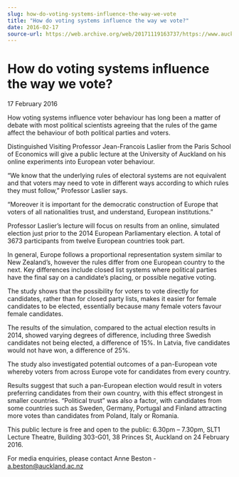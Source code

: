 ```yaml
---
slug: how-do-voting-systems-influence-the-way-we-vote
title: "How do voting systems influence the way we vote?"
date: 2016-02-17
source-url: https://web.archive.org/web/20171119163737/https://www.auckland.ac.nz/en/about/news-events-and-notices/news/news-2016/02/how-do-voting-systems-influence-the-way-we-vote.html
---
```

How do voting systems influence the way we vote?
================================================

17 February 2016

How voting systems influence voter behaviour has long been a matter of debate with most political scientists agreeing that the rules of the game affect the behaviour of both political parties and voters.  
  
Distinguished Visiting Professor Jean-Francois Laslier from the Paris School of Economics will give a public lecture at the University of Auckland on his online experiments into European voter behaviour.  
  
“We know that the underlying rules of electoral systems are not equivalent and that voters may need to vote in different ways according to which rules they must follow,” Professor Laslier says.  
  
“Moreover it is important for the democratic construction of Europe that voters of all nationalities trust, and understand, European institutions.”  
  
Professor Laslier’s lecture will focus on results from an online, simulated election just prior to the 2014 European Parliamentary election. A total of 3673 participants from twelve European countries took part.  
  
In general, Europe follows a proportional representation system similar to New Zealand’s, however the rules differ from one European country to the next. Key differences include closed list systems where political parties have the final say on a candidate’s placing, or possible negative voting.  
  
The study shows that the possibility for voters to vote directly for candidates, rather than for closed party lists, makes it easier for female candidates to be elected, essentially because many female voters favour female candidates.  
  
The results of the simulation, compared to the actual election results in 2014, showed varying degrees of difference, including three Swedish candidates not being elected, a difference of 15%. In Latvia, five candidates would not have won, a difference of 25%.  
  
The study also investigated potential outcomes of a pan-European vote whereby voters from across Europe vote for candidates from every country.  
  
Results suggest that such a pan-European election would result in voters preferring candidates from their own country, with this effect strongest in smaller countries. “Political trust” was also a factor, with candidates from some countries such as Sweden, Germany, Portugal and Finland attracting more votes than candidates from Poland, Italy or Romania.  
  
This public lecture is free and open to the public: 6.30pm – 7.30pm, SLT1 Lecture Theatre, Building 303-G01, 38 Princes St, Auckland on 24 February 2016.  
  
[](mailto:a.beston@auckland.ac.nz)

For media enquiries, please contact Anne Beston - [a.beston@auckland.ac.nz](mailto:a.beston@auckland.ac.nz)